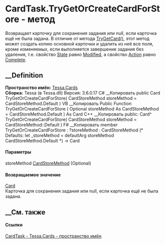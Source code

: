 # CardTask.TryGetOrCreateCardForStore - метод
Возвращает карточку для сохранения задания или null, если карточка ещё не была
задана. В отличие от метода
[TryGetCard()](M_Tessa_Cards_CardTask_TryGetCard.htm), этот метод может
создать копию основной карточки и удалить из неё все поля, кроме изменяемых,
если выполняется завершение задания без удаления, т.е. свойство
[State](P_Tessa_Cards_CardTask_State.htm) равно
[Modified](T_Tessa_Cards_CardRowState.htm), а свойство
[Action](P_Tessa_Cards_CardTask_Action.htm) равно
[Complete](T_Tessa_Cards_CardTaskAction.htm).
## __Definition
 **Пространство имён:** [Tessa.Cards](N_Tessa_Cards.htm)  
 **Сборка:** Tessa (в Tessa.dll) Версия: 3.6.0.17
C# __Копировать
     public Card TryGetOrCreateCardForStore(
    	CardStoreMethod storeMethod = CardStoreMethod.Default
    )
VB __Копировать
     Public Function TryGetOrCreateCardForStore ( 
    	Optional storeMethod As CardStoreMethod = CardStoreMethod.Default
    ) As Card
C++ __Копировать
     public:
    Card^ TryGetOrCreateCardForStore(
    	CardStoreMethod storeMethod = CardStoreMethod::Default
    )
F# __Копировать
     member TryGetOrCreateCardForStore : 
            ?storeMethod : CardStoreMethod 
    (* Defaults:
            let _storeMethod = defaultArg storeMethod CardStoreMethod.Default
    *)
    -> Card 
#### Параметры
storeMethod [CardStoreMethod](T_Tessa_Cards_CardStoreMethod.htm) (Optional)
#### Возвращаемое значение
[Card](T_Tessa_Cards_Card.htm)  
Карточка для сохранения задания или null, если карточка ещё не была задана.
## __См. также
#### Ссылки
[CardTask - ](T_Tessa_Cards_CardTask.htm)
[Tessa.Cards - пространство имён](N_Tessa_Cards.htm)
